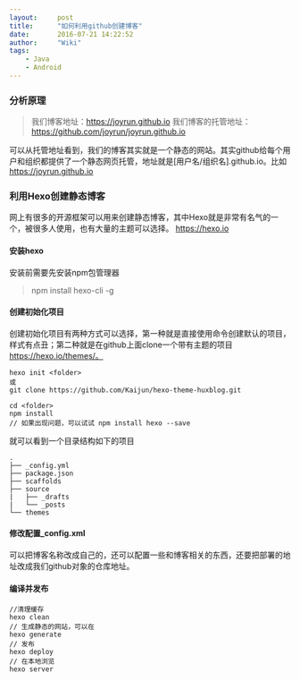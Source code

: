 ```yaml
---
layout:     post
title:      "如何利用github创建博客"
date:       2016-07-21 14:22:52
author:     "Wiki"
tags:
    - Java
    - Android
---
```




### 分析原理
> 我们博客地址：https://joyrun.github.io
> 我们博客的托管地址：https://github.com/joyrun/joyrun.github.io

可以从托管地址看到，我们的博客其实就是一个静态的网站。其实github给每个用户和组织都提供了一个静态网页托管，地址就是[用户名/组织名].github.io。比如 https://joyrun.github.io
### 利用Hexo创建静态博客
网上有很多的开源框架可以用来创建静态博客，其中Hexo就是非常有名气的一个，被很多人使用，也有大量的主题可以选择。 https://hexo.io
#### 安装hexo
安装前需要先安装npm包管理器
> npm install hexo-cli -g
#### 创建初始化项目
创建初始化项目有两种方式可以选择，第一种就是直接使用命令创建默认的项目，样式有点丑；第二种就是在github上面clone一个带有主题的项目 https://hexo.io/themes/。
```
hexo init <folder>
或
git clone https://github.com/Kaijun/hexo-theme-huxblog.git

cd <folder>
npm install
// 如果出现问题，可以试试 npm install hexo --save
```
就可以看到一个目录结构如下的项目
```
.
├── _config.yml
├── package.json
├── scaffolds
├── source
|   ├── _drafts
|   └── _posts
└── themes
```
#### 修改配置_config.xml
可以把博客名称改成自己的，还可以配置一些和博客相关的东西，还要把部署的地址改成我们github对象的仓库地址。
#### 编译并发布
```
//清理缓存
hexo clean
// 生成静态的网站，可以在
hexo generate
// 发布
hexo deploy
// 在本地浏览
hexo server
```
